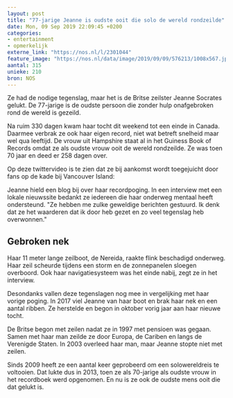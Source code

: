 ```yaml
---
layout: post
title: "77-jarige Jeanne is oudste ooit die solo de wereld rondzeilde"
date: Mon, 09 Sep 2019 22:09:45 +0200
categories: 
- entertainment 
- opmerkelijk 
externe_link: "https://nos.nl/l/2301044"
feature_image: "https://nos.nl/data/image/2019/09/09/576213/1008x567.jpg"
aantal: 315
unieke: 210
bron: NOS
---
```


<p>Ze had de nodige tegenslag, maar het is de Britse zeilster Jeanne Socrates gelukt. De 77-jarige is de oudste persoon die zonder hulp onafgebroken rond de wereld is gezeild.</p>
<p>Na ruim 330 dagen kwam haar tocht dit weekend tot een einde in Canada. Daarmee verbrak ze ook haar eigen record, niet wat betreft snelheid maar wel qua leeftijd. De vrouw uit Hampshire staat al in het Guiness Book of Records omdat ze als oudste vrouw ooit de wereld rondzeilde. Ze was toen 70 jaar en deed er 258 dagen over.</p>
<p>Op deze twittervideo is te zien dat ze bij aankomst wordt toegejuicht door fans op de kade bij Vancouver Island:</p>
<p>Jeanne hield een blog bij over haar recordpoging. In een interview met een lokale nieuwssite bedankt ze iedereen die haar onderweg mentaal heeft ondersteund. "Ze hebben me zulke geweldige berichten gestuurd. Ik denk dat ze het waarderen dat ik door heb gezet en zo veel tegenslag heb overwonnen."</p>
<h2>Gebroken nek</h2>
<p>Haar 11 meter lange zeilboot, de Nereida, raakte flink beschadigd onderweg. Haar zeil scheurde tijdens een storm en de zonnepanelen sloegen overboord. Ook haar navigatiesysteem was het einde nabij, zegt ze in het interview.</p>
<p>Desondanks vallen deze tegenslagen nog mee in vergelijking met haar vorige poging. In 2017 viel Jeanne van haar boot en brak haar nek en een aantal ribben. Ze herstelde en begon in oktober vorig jaar aan haar nieuwe tocht.</p>
<p>De Britse begon met zeilen nadat ze in 1997 met pensioen was gegaan. Samen met haar man zeilde ze door Europa, de Cariben en langs de Verenigde Staten. In 2003 overleed haar man, maar Jeanne stopte niet met zeilen.</p>
<p>Sinds 2009 heeft ze een aantal keer geprobeerd om een solowereldreis te voltooien. Dat lukte dus in 2013, toen ze als 70-jarige als oudste vrouw in het recordboek werd opgenomen. En nu is ze ook de oudste mens ooit die dat gelukt is.</p>
